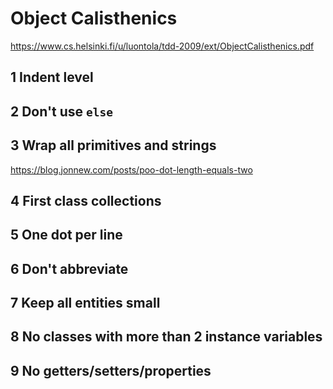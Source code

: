 # Object Calisthenics

https://www.cs.helsinki.fi/u/luontola/tdd-2009/ext/ObjectCalisthenics.pdf

## 1 Indent level
## 2 Don't use `else`
## 3 Wrap all primitives and strings

https://blog.jonnew.com/posts/poo-dot-length-equals-two

## 4 First class collections
## 5 One dot per line
## 6 Don't abbreviate
## 7 Keep all entities small
## 8 No classes with more than 2 instance variables
## 9 No getters/setters/properties
